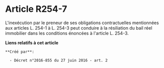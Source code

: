# Article R254-7

L'inexécution par le preneur de ses obligations contractuelles mentionnées aux articles L. 254-1 à L. 254-3 peut conduire à
la résiliation du bail réel immobilier dans les conditions énoncées à l'article L. 254-3.

**Liens relatifs à cet article**

	**Créé par**:

	  - Décret n°2016-855 du 27 juin 2016 - art. 2
